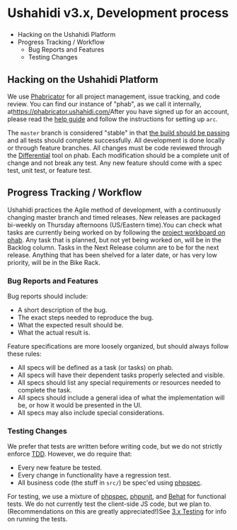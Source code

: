 # Ushahidi v3.x, Development process



###

  * Hacking on the Ushahidi Platform
  * Progress Tracking / Workflow
    * Bug Reports and Features
    * Testing Changes

## Hacking on the Ushahidi Platform

We use [Phabricator](http://phabricator.org/) for all project management,
issue tracking, and code review. You can find our instance of "phab", as we
call it internally, at<https://phabricator.ushahidi.com/>After you have signed
up for an account, please read the [help
guide](https://phabricator.ushahidi.com/) and follow the instructions for
setting up `arc`.

The `master` branch is considered "stable" in that [the build should be
passing](https://travis-ci.org/ushahidi/Lamu) and all tests should complete
successfully. All development is done locally or through feature branches. All
changes must be code reviewed through the
[Differential](https://phabricator.ushahidi.com/differential/) tool on phab.
Each modification should be a complete unit of change and not break any test.
Any new feature should come with a spec test, unit test, or feature test.

## Progress Tracking / Workflow

Ushahidi practices the Agile method of development, with a continuously
changing master branch and timed releases. New releases are packaged bi-weekly
on Thursday afternoons (US/Eastern time).You can check what tasks are
currently being worked on by following the [project workboard on
phab](https://phabricator.ushahidi.com/project/board/1/). Any task that is
planned, but not yet being worked on, will be in the Backlog column. Tasks in
the Next Release column are to be for the next release. Anything that has been
shelved for a later date, or has very low priority, will be in the Bike Rack.

### Bug Reports and Features

Bug reports should include:

  * A short description of the bug.
  * The exact steps needed to reproduce the bug.
  * What the expected result should be.
  * What the actual result is.

Feature specifications are more loosely organized, but should always follow
these rules:

  * All specs will be defined as a task (or tasks) on phab.
  * All specs will have their dependent tasks properly selected and visible.
  * All specs should list any special requirements or resources needed to complete the task.
  * All specs should include a general idea of what the implementation will be, or how it would be presented in the UI.
  * All specs may also include special considerations.

### Testing Changes

We prefer that tests are written before writing code, but we do not strictly
enforce [TDD](https://en.wikipedia.org/wiki/Test-driven_development). However,
we do require that:

  * Every new feature be tested.
  * Every change in functionality have a regression test.
  * All business code (the stuff in `src/`) be spec'ed using [phpspec](http://phpspec.net/).

For testing, we use a mixture of [phpspec](http://phpspec.net/),
[phpunit](http://phpunit.de/), and [Behat](http://behat.org/) for functional
tests. We do not currently test the client-side JS code, but we plan to.
(Recommendations on this are greatly appreciated!)See [3.x
Testing](/display/WIKI/3.x+Testing) for info on running the tests.

